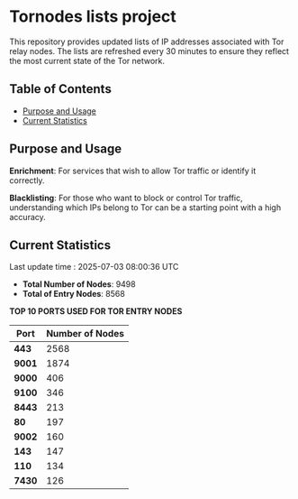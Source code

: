 # Tornodes lists project

This repository provides updated lists of IP addresses associated with Tor relay nodes. The lists are refreshed every 30 minutes to ensure they reflect the most current state of the Tor network.

## Table of Contents

- [Purpose and Usage](#purpose-and-usage)
- [Current Statistics](#current-statistics)


## Purpose and Usage

**Enrichment**: For services that wish to allow Tor traffic or identify it correctly.

**Blacklisting**: For those who want to block or control Tor traffic, understanding which IPs belong to Tor can be a starting point with a high accuracy.

## Current Statistics

Last update time : 2025-07-03 08:00:36 UTC

- **Total Number of Nodes**: 9498
- **Total of Entry Nodes**: 8568

**TOP 10 PORTS USED FOR TOR ENTRY NODES**

| **Port** | **Number of Nodes** |
|------|-----------------|
| **443**   | 2568  |
| **9001**   | 1874  |
| **9000**   | 406  |
| **9100**   | 346  |
| **8443**   | 213  |
| **80**   | 197  |
| **9002**   | 160  |
| **143**   | 147  |
| **110**   | 134  |
| **7430**   | 126  |

